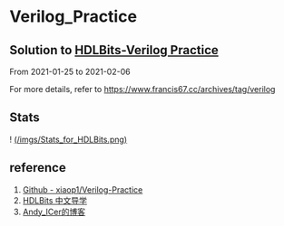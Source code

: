 # Verilog_Practice
## Solution to [HDLBits-Verilog Practice](https://hdlbits.01xz.net/wiki/Main_Page)

From 2021-01-25 to 2021-02-06

For more details, refer to https://www.francis67.cc/archives/tag/verilog

## Stats
! [(/imgs/Stats_for_HDLBits.png)](https://raw.githubusercontent.com/francislinking/HDLBits_Verilog_Practice/main/imgs/Stats_for_HDLBits.png)

## reference
1. [Github - xiaop1/Verilog-Practice](https://github.com/xiaop1/Verilog-Practice)
2. [HDLBits 中文导学](https://www.zhihu.com/column/c_1131528588117385216)
3. [Andy_ICer的博客](https://blog.csdn.net/andy_icer/category_9877498.html)